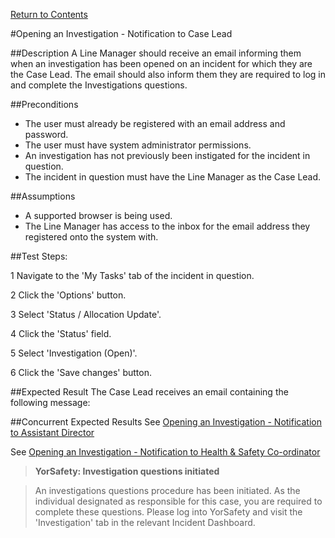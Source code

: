 [Return to Contents](https://github.com/infojam-james/test-cases/blob/master/Contents.md)

#Opening an Investigation - Notification to Case Lead

##Description
A Line Manager should receive an email informing them when an investigation has been opened on an incident for which they are the Case Lead.  The email should also inform them they are required to log in and complete the Investigations questions.

##Preconditions 
+ The user must already be registered with an email address and password.
+ The user must have system administrator permissions.
+ An investigation has not previously been instigated for the incident in question.
+ The incident in question must have the Line Manager as the Case Lead.

##Assumptions
+ A supported browser is being used.
+ The Line Manager has access to the inbox for the email address they registered onto the system with.

##Test Steps:

1 Navigate to the 'My Tasks' tab of the incident in question.

2 Click the 'Options' button.

3 Select 'Status / Allocation Update'.

4 Click the 'Status' field.

5 Select 'Investigation (Open)'.

6 Click the 'Save changes' button.

##Expected Result
The Case Lead receives an email containing the following message:

##Concurrent Expected Results
See [Opening an Investigation - Notification to Assistant Director](https://github.com/infojam-james/test-cases/blob/master/Investigations/investigations-2.md)

See [Opening an Investigation - Notification to Health & Safety Co-ordinator](https://github.com/infojam-james/test-cases/blob/master/Investigations/investigations-4.md)

>**YorSafety: Investigation questions initiated**

>An investigations questions procedure has been initiated.  As the individual designated as responsible for this case, you are required to complete these questions.  Please log into YorSafety and visit the 'Investigation' tab in the relevant Incident Dashboard.
